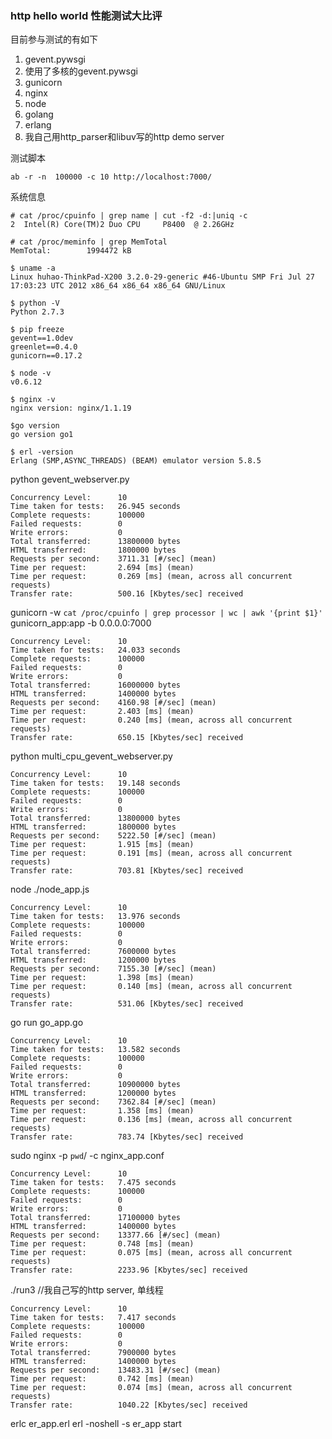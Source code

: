 ### http hello world 性能测试大比评

目前参与测试的有如下

1. gevent.pywsgi
1. 使用了多核的gevent.pywsgi
1. gunicorn
1. nginx
1. node
1. golang
1. erlang
1. 我自己用http_parser和libuv写的http demo server

测试脚本

    ab -r -n  100000 -c 10 http://localhost:7000/


系统信息

    # cat /proc/cpuinfo | grep name | cut -f2 -d:|uniq -c
    2  Intel(R) Core(TM)2 Duo CPU     P8400  @ 2.26GHz

    # cat /proc/meminfo | grep MemTotal
    MemTotal:        1994472 kB

    $ uname -a
    Linux huhao-ThinkPad-X200 3.2.0-29-generic #46-Ubuntu SMP Fri Jul 27 17:03:23 UTC 2012 x86_64 x86_64 x86_64 GNU/Linux

    $ python -V
    Python 2.7.3

    $ pip freeze
    gevent==1.0dev
    greenlet==0.4.0
    gunicorn==0.17.2

    $ node -v
    v0.6.12

    $ nginx -v
    nginx version: nginx/1.1.19

    $go version
    go version go1

    $ erl -version
    Erlang (SMP,ASYNC_THREADS) (BEAM) emulator version 5.8.5


python gevent_webserver.py

    Concurrency Level:      10
    Time taken for tests:   26.945 seconds
    Complete requests:      100000
    Failed requests:        0
    Write errors:           0
    Total transferred:      13800000 bytes
    HTML transferred:       1800000 bytes
    Requests per second:    3711.31 [#/sec] (mean)
    Time per request:       2.694 [ms] (mean)
    Time per request:       0.269 [ms] (mean, across all concurrent requests)
    Transfer rate:          500.16 [Kbytes/sec] received

gunicorn -w `cat /proc/cpuinfo | grep processor | wc | awk '{print $1}'` gunicorn_app:app -b 0.0.0.0:7000

    Concurrency Level:      10
    Time taken for tests:   24.033 seconds
    Complete requests:      100000
    Failed requests:        0
    Write errors:           0
    Total transferred:      16000000 bytes
    HTML transferred:       1400000 bytes
    Requests per second:    4160.98 [#/sec] (mean)
    Time per request:       2.403 [ms] (mean)
    Time per request:       0.240 [ms] (mean, across all concurrent requests)
    Transfer rate:          650.15 [Kbytes/sec] received

python multi_cpu_gevent_webserver.py

    Concurrency Level:      10
    Time taken for tests:   19.148 seconds
    Complete requests:      100000
    Failed requests:        0
    Write errors:           0
    Total transferred:      13800000 bytes
    HTML transferred:       1800000 bytes
    Requests per second:    5222.50 [#/sec] (mean)
    Time per request:       1.915 [ms] (mean)
    Time per request:       0.191 [ms] (mean, across all concurrent requests)
    Transfer rate:          703.81 [Kbytes/sec] received

node ./node_app.js

    Concurrency Level:      10
    Time taken for tests:   13.976 seconds
    Complete requests:      100000
    Failed requests:        0
    Write errors:           0
    Total transferred:      7600000 bytes
    HTML transferred:       1200000 bytes
    Requests per second:    7155.30 [#/sec] (mean)
    Time per request:       1.398 [ms] (mean)
    Time per request:       0.140 [ms] (mean, across all concurrent requests)
    Transfer rate:          531.06 [Kbytes/sec] received

go run go_app.go

    Concurrency Level:      10
    Time taken for tests:   13.582 seconds
    Complete requests:      100000
    Failed requests:        0
    Write errors:           0
    Total transferred:      10900000 bytes
    HTML transferred:       1200000 bytes
    Requests per second:    7362.84 [#/sec] (mean)
    Time per request:       1.358 [ms] (mean)
    Time per request:       0.136 [ms] (mean, across all concurrent requests)
    Transfer rate:          783.74 [Kbytes/sec] received



sudo nginx -p `pwd`/ -c nginx_app.conf

    Concurrency Level:      10
    Time taken for tests:   7.475 seconds
    Complete requests:      100000
    Failed requests:        0
    Write errors:           0
    Total transferred:      17100000 bytes
    HTML transferred:       1400000 bytes
    Requests per second:    13377.66 [#/sec] (mean)
    Time per request:       0.748 [ms] (mean)
    Time per request:       0.075 [ms] (mean, across all concurrent requests)
    Transfer rate:          2233.96 [Kbytes/sec] received

./run3 //我自己写的http server, 单线程

    Concurrency Level:      10
    Time taken for tests:   7.417 seconds
    Complete requests:      100000
    Failed requests:        0
    Write errors:           0
    Total transferred:      7900000 bytes
    HTML transferred:       1400000 bytes
    Requests per second:    13483.31 [#/sec] (mean)
    Time per request:       0.742 [ms] (mean)
    Time per request:       0.074 [ms] (mean, across all concurrent requests)
    Transfer rate:          1040.22 [Kbytes/sec] received

erlc er_app.erl
erl -noshell -s er_app start


